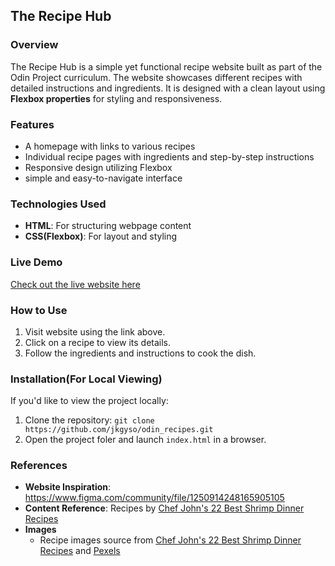 ## The Recipe Hub

### Overview

The Recipe Hub is a simple yet functional recipe website built as part of the Odin Project curriculum. The website showcases different recipes with detailed instructions and ingredients. It is designed with a clean layout using **Flexbox properties** for styling and responsiveness.

### Features

- A homepage with links to various recipes
- Individual recipe pages with ingredients and step-by-step instructions
- Responsive design utilizing Flexbox
- simple and easy-to-navigate interface

### Technologies Used

- **HTML**: For structuring webpage content
- **CSS(Flexbox)**: For layout and styling

### Live Demo

[Check out the live website here](https://jkgyso.github.io/odin_recipes)

### How to Use

1. Visit website using the link above.
2. Click on a recipe to view its details.
3. Follow the ingredients and instructions to cook the dish.

### Installation(For Local Viewing)

If you'd like to view the project locally:

1. Clone the repository:
   `git clone https://github.com/jkgyso/odin_recipes.git`
2. Open the project foler and launch `index.html` in a browser.

### References

- **Website Inspiration**: https://www.figma.com/community/file/1250914248165905105
- **Content Reference**: Recipes by [Chef John's 22 Best Shrimp Dinner Recipes](https://www.allrecipes.com/chef-johns-best-shrimp-dinner-recipes-8743157)
- **Images**
  - Recipe images source from [Chef John's 22 Best Shrimp Dinner Recipes](https://www.allrecipes.com/chef-johns-best-shrimp-dinner-recipes-8743157) and [Pexels](https://www.pexels.com/search/food/)
